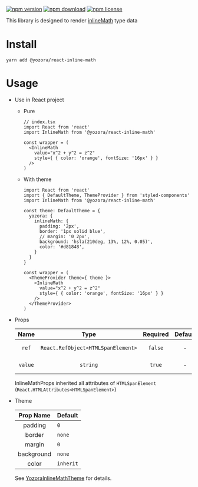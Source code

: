 [![npm version](https://img.shields.io/npm/v/@yozora/react-inline-math.svg)](https://www.npmjs.com/package/@yozora/react-inline-math)
[![npm download](https://img.shields.io/npm/dm/@yozora/react-inline-math.svg)](https://www.npmjs.com/package/@yozora/react-inline-math)
[![npm license](https://img.shields.io/npm/l/@yozora/react-inline-math.svg)](https://www.npmjs.com/package/@yozora/react-inline-math)


This library is designed to render [inlineMath][mathjax] type data


# Install

  ```shell
  yarn add @yozora/react-inline-math
  ```

# Usage
  * Use in React project

    - Pure

      ```tsx
      // index.tsx
      import React from 'react'
      import InlineMath from '@yozora/react-inline-math'

      const wrapper = (
        <InlineMath
          value="x^2 + y^2 = z^2"
          style={ { color: 'orange', fontSize: '16px' } }
        />
      )
      ```

    - With theme

      ```tsx
      import React from 'react'
      import { DefaultTheme, ThemeProvider } from 'styled-components'
      import InlineMath from '@yozora/react-inline-math'

      const theme: DefaultTheme = {
        yozora: {
          inlineMath: {
            padding: '2px',
            border: '1px solid blue',
            // margin: '0 2px',
            background: 'hsla(210deg, 13%, 12%, 0.05)',
            color: '#d81848',
          }
        }
      }

      const wrapper = (
        <ThemeProvider theme={ theme }>
          <InlineMath
            value="x^2 + y^2 = z^2"
            style={ { color: 'orange', fontSize: '16px' } }
          />
        </ThemeProvider>
      )
      ```

  * Props

     Name     | Type                                | Required  | Default | Description
    :--------:|:-----------------------------------:|:---------:|:-------:|:-------------
     `ref`    | `React.RefObject<HTMLSpanElement>`  | `false`   | -       | Forwarded ref callback
     `value`  | `string`                            | `true`    | -       | InlineMath content

    InlineMathProps inherited all attributes of `HTMLSpanElement` (`React.HTMLAttributes<HTMLSpanElement>`)

  * Theme

     Prop Name    | Default
    :------------:|:--------------
     padding      | `0`
     border       | `none`
     margin       | `0`
     background   | `none`
     color        | `inherit`

    See [YozoraInlineMathTheme][] for details.


[mathjax]: https://www.mathjax.org/
[YozoraInlineMathTheme]: (https://github.com/lemon-clown/yozora-react/blob/master/packages/inline-math/src/theme.ts)
